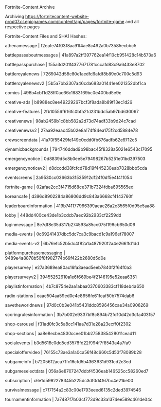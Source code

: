 Fortnite-Content Archive

Archiving https://fortnitecontent-website-prod07.ol.epicgames.com/content/api/pages/fortnite-game and all respective pages

Fortnite-Content Files and SHA1 Hashes:

athenamessage | f2eafe74f03f8aa91f4ae8c492a0b73585ecbbc5

battlepassaboutmessages | 41a897a2ff397762ea14f10cb951428c14b573a6

battlepasspurchase | f55a3d201f4377671781cccafd83c9a6433e8702

battleroyalenews | 7269042d58e80e1aedfd6afdf8b89e0c700c5d93

battleroyalenewsv2 | 5b5a7bb3307a46cda683a01441ee021352dbf1ca

comics | 498b4cbf1d28ff0ac66c1683169bc0e400bd5e9e

creative-ads | b8988ec8ee49229267bcf3f8ada8b89f13ec1d26

creative-features | 2fb10556f616fc0bfa21d231bdc5ab97bd630097

creativenews | 98ab2459b1c8bb582a2d73d74adf33b9d24c7cad

creativenewsv2 | 27aa92eaac45b02e8a174f84ea175f2cd5884e78

crewscreendata | 41a70f55429fe149c0cdd0fb676adfb62e9712c5

dynamicbackgrounds | 794746ddad9b98bac45f8328a5021e6543c17095

emergencynotice | 0d8839d5c8b0ee5e79498267b5251e01bd397503

emergencynoticev2 | d8dccdd38fcfcd78d19f445230eab7028bbb5cda

eventscreens | 2a9530cc03663b31535912df24f0df5e4f411054

fortnite-game | 02afae2cc3f4715d68ce371b7324fdba695565ed

koreancafe | d396d8902284a86806dd9c843a6668cf4143760f

leaderboardinformation | 419b741177966399aeae26a2c3565f0d95e5aa88

lobby | 448dd400ce43de1b3cdcb7aec92b2933cf2259dd

loginmessage | 8e7df8e35d317b274593a85cc075f196cb650d06

media-events | 0c69241437dbc5dc7ca3c9bacd1c9a196ef78007

media-events-v2 | 6b76efc52b5dc4f82a1a487920f2a4e266ffd1dd

platformpurchasemessaging | 9489e4a8878b56f8f902774b69f422b2680d5d0e

playersurvey | e27a3689ea80ac16fa3aead5eeb7840f2f64f0a3

playersurveyv2 | 39455252610a1e6f669be4f2146195e52eaa6351

playlistinformation | 4b7c8754e2aa1abaa0370603383cf118deb4a650

radio-stations | eaac504aa59ed0e4c8656fe61fcaf50b7574dab6

savetheworldnews | 97d0c0b3e041b5431ddc8596456cae34a0906269

scoringrulesinformation | 3b7b002e9337bf8c894b72fd10d42d3c1a403f57

shop-carousel | f31ad0fc3c5a8cc141aa7d31e28a23ecff0f2302

shop-sections | aa8e8ecbe4830ccee01bb2758385428011cead11

socialevents | b3d5618c0dd5ed3578fd22f994f7f8543a4a7fa9

specialoffervideo | 76155c73ae3a1a0ca56f48c660c5d53f78089b28

subgameinfo | b7205612aca71fc16cfd5b4363631d931cd2e3ed

subgameselectdata | 056a6e8707247ddbf4536eab146525cc58260ed7

subscription | c6e1d5992278345b225dc3df0d4f67bc4e21be00

survivalmessage | c7f7154a2c83c00e1793eeed6135c2ded3974546

tournamentinformation | 7a7487f7b03cf773d9c33a1374ee589c461de04c

